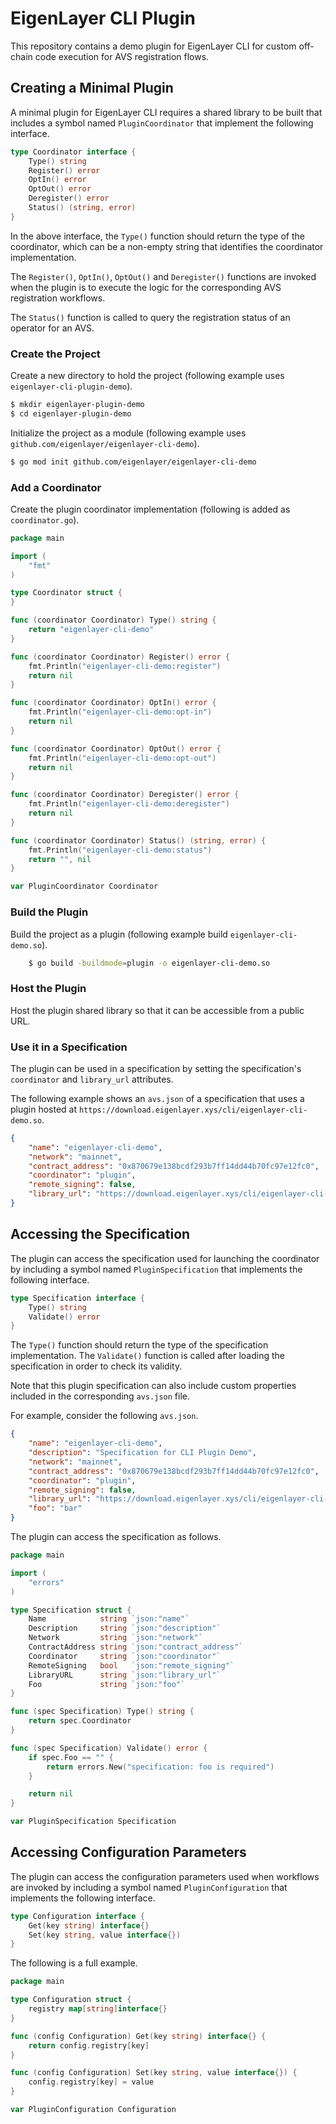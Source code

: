 # EigenLayer CLI Plugin

This repository contains a demo plugin for EigenLayer CLI for custom off-chain code execution for AVS registration flows.

## Creating a Minimal Plugin

A minimal plugin for EigenLayer CLI requires a shared library to be built that includes a symbol named `PluginCoordinator` that implement the following interface.

```go
type Coordinator interface {
    Type() string
    Register() error
    OptIn() error
    OptOut() error
    Deregister() error
    Status() (string, error)
}
```

In the above interface, the `Type()` function should return the type of the coordinator, which can be a non-empty string that identifies the coordinator implementation.

The `Register()`, `OptIn()`, `OptOut()` and `Deregister()` functions are invoked when the plugin is to execute the logic for the corresponding AVS registration workflows.

The `Status()` function is called to query the registration status of an operator for an AVS.

### Create the Project

Create a new directory to hold the project (following example uses `eigenlayer-cli-plugin-demo`).

```bash
$ mkdir eigenlayer-plugin-demo
$ cd eigenlayer-plugin-demo
```

Initialize the project as a module (following example uses `github.com/eigenlayer/eigenlayer-cli-demo`).

```bash
$ go mod init github.com/eigenlayer/eigenlayer-cli-demo
```

### Add a Coordinator

Create the plugin coordinator implementation (following is added as `coordinator.go`).

```go
package main

import (
    "fmt"
)

type Coordinator struct {
}

func (coordinator Coordinator) Type() string {
    return "eigenlayer-cli-demo"
}

func (coordinator Coordinator) Register() error {
    fmt.Println("eigenlayer-cli-demo:register")
    return nil
}

func (coordinator Coordinator) OptIn() error {
    fmt.Println("eigenlayer-cli-demo:opt-in")
    return nil
}

func (coordinator Coordinator) OptOut() error {
    fmt.Println("eigenlayer-cli-demo:opt-out")
    return nil
}

func (coordinator Coordinator) Deregister() error {
    fmt.Println("eigenlayer-cli-demo:deregister")
    return nil
}

func (coordinator Coordinator) Status() (string, error) {
    fmt.Println("eigenlayer-cli-demo:status")
    return "", nil
}

var PluginCoordinator Coordinator
```

### Build the Plugin

Build the project as a plugin (following example build `eigenlayer-cli-demo.so`).

```bash
    $ go build -buildmode=plugin -o eigenlayer-cli-demo.so
```

### Host the Plugin

Host the plugin shared library so that it can be accessible from a public URL.

### Use it in a Specification

The plugin can be used in a specification by setting the specification's `coordinator` and `library_url` attributes.

The following example shows an `avs.json` of a specification that uses a plugin hosted at `https://download.eigenlayer.xys/cli/eigenlayer-cli-demo.so`.

```json
{
    "name": "eigenlayer-cli-demo",
    "network": "mainnet",
    "contract_address": "0x870679e138bcdf293b7ff14dd44b70fc97e12fc0",
    "coordinator": "plugin",
    "remote_signing": false,
    "library_url": "https://download.eigenlayer.xys/cli/eigenlayer-cli-demo.so"
}
```

## Accessing the Specification

The plugin can access the specification used for launching the coordinator by including a symbol named `PluginSpecification` that implements the following interface.

```go
type Specification interface {
    Type() string
    Validate() error
}
```

The `Type()` function should return the type of the specification implementation. The `Validate()` function is called after loading the specification in order to check its validity.

Note that this plugin specification can also include custom properties included in the corresponding `avs.json` file.

For example, consider the following `avs.json`.

```json
{
    "name": "eigenlayer-cli-demo",
    "description": "Specification for CLI Plugin Demo",
    "network": "mainnet",
    "contract_address": "0x870679e138bcdf293b7ff14dd44b70fc97e12fc0",
    "coordinator": "plugin",
    "remote_signing": false,
    "library_url": "https://download.eigenlayer.xys/cli/eigenlayer-cli-demo.so",
    "foo": "bar"
}
```

The plugin can access the specification as follows.

```go
package main

import (
    "errors"
)

type Specification struct {
    Name            string `json:"name"`
    Description     string `json:"description"`
    Network         string `json:"network"`
    ContractAddress string `json:"contract_address"`
    Coordinator     string `json:"coordinator"`
    RemoteSigning   bool   `json:"remote_signing"`
    LibraryURL      string `json:"library_url"`
    Foo             string `json:"foo"`
}

func (spec Specification) Type() string {
    return spec.Coordinator
}

func (spec Specification) Validate() error {
    if spec.Foo == "" {
        return errors.New("specification: foo is required")
    }

    return nil
}

var PluginSpecification Specification
```

## Accessing Configuration Parameters

The plugin can access the configuration parameters used when workflows are invoked by including a symbol named `PluginConfiguration` that implements the following interface.

```go
type Configuration interface {
    Get(key string) interface{}
    Set(key string, value interface{})
}
```

The following is a full example.

```go
package main

type Configuration struct {
	registry map[string]interface{}
}

func (config Configuration) Get(key string) interface{} {
	return config.registry[key]
}

func (config Configuration) Set(key string, value interface{}) {
	config.registry[key] = value
}

var PluginConfiguration Configuration
```
